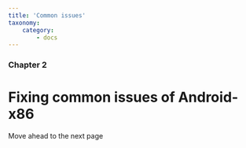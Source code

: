 ```yaml
---
title: 'Common issues'
taxonomy:
    category:
        - docs
---
```


### Chapter 2

# Fixing common issues of Android-x86

Move ahead to the next page